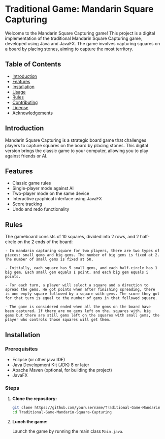 # Traditional Game: Mandarin Square Capturing

Welcome to the Mandarin Square Capturing game! This project is a digital implementation of the traditional Mandarin Square Capturing game, developed using Java and JavaFX. The game involves capturing squares on a board by placing stones, aiming to capture the most territory.

## Table of Contents

- [Introduction](#introduction)
- [Features](#features)
- [Installation](#installation)
- [Usage](#usage)
- [Rules](#rules)
- [Contributing](#contributing)
- [License](#license)
- [Acknowledgements](#acknowledgements)

## Introduction

Mandarin Square Capturing is a strategic board game that challenges players to capture squares on the board by placing stones. This digital version brings the classic game to your computer, allowing you to play against friends or AI.

## Features

- Classic game rules
- Single-player mode against AI
- Two-player mode on the same device
- Interactive graphical interface using JavaFX
- Score tracking
- Undo and redo functionality

## Rules

The gameboard consists of 10 squares, divided into 2 rows, and 2 half-circle on the 2 ends of the board:

	- In mandarin capturing square for two players, there are two types of pieces: small gems and big gems. The number of big gems is fixed at 2. The number of small gems is fixed at 50.
		
  	- Initially, each square has 5 small gems, and each half-circle has 1 big gem. Each small gem equals I point, and each big gem equals 5 points.
		
  	- For each turn, a player will select a square and a direction to spread the gems. He got points when after finishing spreading, there is one empty square followed by a square with gems. The score they got for that turn is equal to the number of gems in that followed square.
		
  	- The game is considered ended when all the gems on the board have been captured. If there are no gems left on the. squares with. big gems but there are still gems left on the squares with small gems, the player who controls those squares will get them.
  
## Installation

### Prerequisites

- Eclipse (or other java IDE)
- Java Development Kit (JDK) 8 or later
- Apache Maven (optional, for building the project)
- JavaFX

### Steps

1. **Clone the repository:**
   ```bash
   git clone https://github.com/yourusername/Traditional-Game-Mandarin-Square-Capturing.git
   cd Traditional-Game-Mandarin-Square-Capturing

2. **Lunch the game:**

   Launch the game by running the main class `Main.java`.
   
